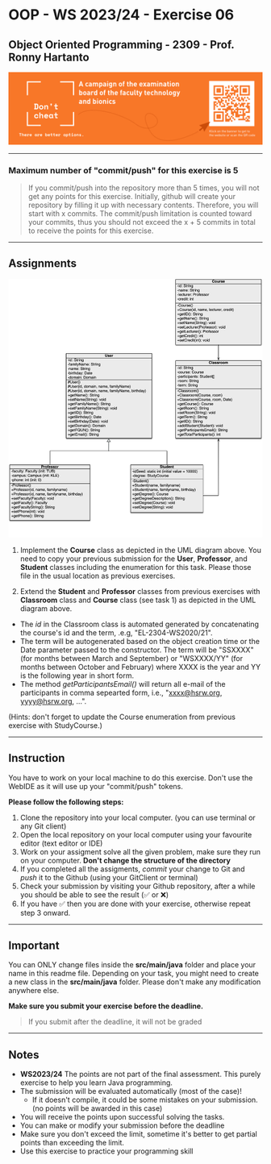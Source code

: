 # OOP - WS 2023/24 - Exercise 06

## Object Oriented Programming - 2309 - Prof. Ronny Hartanto


[![Don't Cheat](img/dont-cheat.png)](https://www.hochschule-rhein-waal.de/de/fakultaeten/technologie-und-bionik/vorlesungs-und-pruefungsverzeichnis/exam-plan-summer-2021/dont) 

---  

### Maximum number of "**commit/push**" for this exercise is **5**
 
> If you commit/push into the repository more than 5 times, you will not get any points for this exercise. 
> Initially, github will create your repository by filling it up with necessary contents. Therefore, you will start with x commits. The commit/push limitation is counted toward your commits, thus you should not exceed the x + 5 commits in total to receive the points for this exercise. 

--- 

## Assignments

![Classroom-UML](img/Classroom-UML.png)  

1. Implement the **Course** class as depicted in the UML diagram above. You need to copy your previous submission for the **User**, **Professor**, and **Student** classes including the enumeration for this task. Please those file in the usual location as previous exercises. 

2. Extend the **Student** and **Professor** classes from previous exercises with **Classroom** class and **Course** class (see task 1) as depicted in the UML diagram above.

* The *id* in the Classroom class is automated generated by concatenating the course's id and the term, .e.g, "EL-2304-WS2020/21". 
* The term will be autogenerated based on the object creation time or the Date parameter passed to the constructor. The term will be "SSXXXX" (for months between March and September) or "WSXXXX/YY" (for months between October and February) where XXXX is the year and YY is the following year in short form. 
* The method *getParticipantsEmail()* will return all e-mail of the participants in comma sepearted form, i.e., "xxxx@hsrw.org, yyyy@hsrw.org, ...".

(Hints: don't forget to update the Course enumeration from previous exercise with StudyCourse.)

---

## Instruction
You have to work on your local machine to do this exercise. Don't use the WebIDE as it will use up your "commit/push" tokens. 

**Please follow the following steps:**
1. Clone the repository into your local computer. (you can use terminal or any Git client)
2. Open the local repository on your local computer using your favourite editor (text editor or IDE)
3. Work on your assigment solve all the given problem, make sure they run on your computer. **Don't change the structure of the directory**
4. If you completed all the assigments, *commit* your change to Git and *push* it to the Github (using your GitClient or terminal)
5. Check your submission by visiting your Github repository, after a while you should be able to see the result (:white_check_mark: or :x:)
6. If you have :white_check_mark: then you are done with your exercise, otherwise repeat step 3 onward. 

--- 

## Important

You can ONLY change files inside the **src/main/java** folder and place your name in this readme file. Depending on your task, you might need to create a new class in the **src/main/java** folder. Please don't make any modification anywhere else. 

**Make sure you submit your exercise before the deadline.** 
> If you submit after the deadline, it will not be graded

---
## Notes
* **WS2023/24** The points are not part of the final assessment. This purely exercise to help you learn Java programming.
* The submission will be evaluated automatically (most of the case)!
    * If it doesn't compile, it could be some mistakes on your submission. (no points will be awarded in this case)
* You will receive the points upon successful solving the tasks. 
* You can make or modify your submission before the deadline
* Make sure you don't exceed the limit, sometime it's better to get partial points than exceeding the limit. 
* Use this exercise to practice your programming skill
